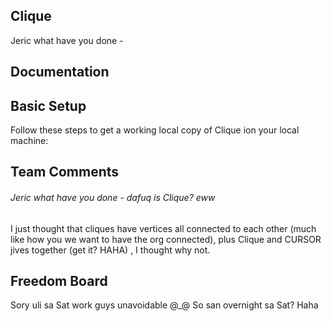 ## Clique

Jeric what have you done - 

## Documentation

## Basic Setup

Follow these steps to get a working local copy of Clique ion your local machine:

## Team Comments

###### Jeric what have you done - dafuq is Clique? eww ######

I just thought that cliques have vertices all connected to each other (much like how you we want to have the org connected), plus Clique and CURSOR jives together (get it? HAHA) , I thought why not. 

## Freedom Board

Sory uli sa Sat work guys unavoidable @_@
So san overnight sa Sat? Haha

